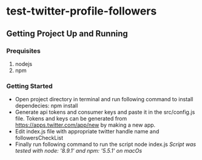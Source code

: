 # test-twitter-profile-followers
## Getting Project Up and Running
### Prequisites
1. nodejs
2. npm

### Getting Started
- Open project directory in terminal and run following command to install dependecies:
		npm install
- Generate api tokens and consumer keys and paste it in the src/config.js file. Tokens and keys can be generated from   https://apps.twitter.com/app/new by making a new app.
- Edit index.js file with appropriate twitter handle name and followersCheckList
- Finally run following command to run the script
		node index.js 
*Script was tested with node: '8.9.1' and npm: '5.5.1' on macOs*
